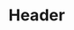 <!-- TITLE: Slip Unnoticed -->
<!-- SUBTITLE: You fade into the shadows, slipping unnoticed. -->

# Header